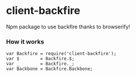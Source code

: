 client-backfire
===============

Npm package to use backfire thanks to browserify!

### How it works
```
var Backfire = require('client-backfire');
var $        = Backfire.$;
var _        = Backfire._;
var Backbone = Backfire.Backbone;
```
